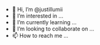 - 👋 Hi, I’m @justillumii
- 👀 I’m interested in ...
- 🌱 I’m currently learning ...
- 💞️ I’m looking to collaborate on ...
- 📫 How to reach me ...

<!---
justillumii/justillumii is a ✨ special ✨ repository because its `README.md` (this file) appears on your GitHub profile.
You can click the Preview link to take a look at your changes.
--->

